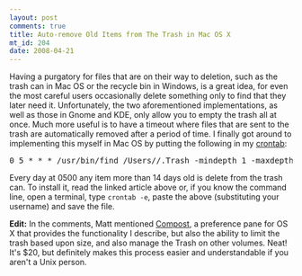 ```yaml
--- 
layout: post
comments: true
title: Auto-remove Old Items from The Trash in Mac OS X
mt_id: 204
date: 2008-04-21
---
```

Having a purgatory for files that are on their way to deletion, such as the trash can in Mac OS or the recycle bin in Windows, is a great idea, for even the most careful users occasionally delete something only to find that they later need it.  Unfortunately, the two aforementioned implementations, as well as those in Gnome and KDE, only allow you to empty the trash all at once.  Much more useful is to have a timeout where files that are sent to the trash are automatically removed after a period of time.  I finally got around to implementing this myself in Mac OS by putting the following in my [crontab](http://www.oreilly.com/pub/a/mac/2001/12/14/terminal_one.html):

<pre>
0 5 * * * /usr/bin/find /Users/<username>/.Trash -mindepth 1 -maxdepth 1 -mtime +14 -exec rm -rf {} \;
</pre>

Every day at 0500 any item more than 14 days old is delete from the trash can.  To install it, read the linked article above or, if you know the command line, open a terminal, type `crontab -e`, paste the above (substituting your username) and save the file.

<strong>Edit:</strong> In the comments, Matt mentioned [Compost](http://www.fastforwardsw.com/compost/), a preference pane for OS X that provides the functionality I describe, but also the ability to limit the trash based upon size, and also manage the Trash on other volumes.  Neat!  It's $20, but definitely makes this process easier and understandable if you aren't a Unix person. 
